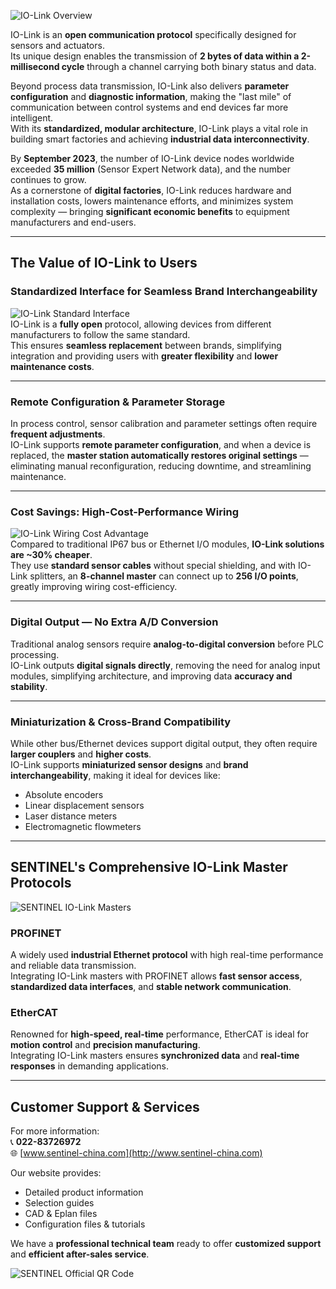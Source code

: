 ![IO-Link Overview](http://image.sentinel-china.com/202411062158254.jpg)

IO-Link is an **open communication protocol** specifically designed for sensors and actuators.  
Its unique design enables the transmission of **2 bytes of data within a 2-millisecond cycle** through a channel carrying both binary status and data.  

Beyond process data transmission, IO-Link also delivers **parameter configuration** and **diagnostic information**, making the "last mile" of communication between control systems and end devices far more intelligent.  
With its **standardized, modular architecture**, IO-Link plays a vital role in building smart factories and achieving **industrial data interconnectivity**.

By **September 2023**, the number of IO-Link device nodes worldwide exceeded **35 million** (Sensor Expert Network data), and the number continues to grow.  
As a cornerstone of **digital factories**, IO-Link reduces hardware and installation costs, lowers maintenance efforts, and minimizes system complexity — bringing **significant economic benefits** to equipment manufacturers and end-users.

---

## The Value of IO-Link to Users

### Standardized Interface for Seamless Brand Interchangeability
![IO-Link Standard Interface](http://image.sentinel-china.com/202411081210898.png)  
IO-Link is a **fully open** protocol, allowing devices from different manufacturers to follow the same standard.  
This ensures **seamless replacement** between brands, simplifying integration and providing users with **greater flexibility** and **lower maintenance costs**.

---

### Remote Configuration & Parameter Storage
In process control, sensor calibration and parameter settings often require **frequent adjustments**.  
IO-Link supports **remote parameter configuration**, and when a device is replaced, the **master station automatically restores original settings** — eliminating manual reconfiguration, reducing downtime, and streamlining maintenance.

---

### Cost Savings: High-Cost-Performance Wiring
![IO-Link Wiring Cost Advantage](http://image.sentinel-china.com/202411081117694.jpg)  
Compared to traditional IP67 bus or Ethernet I/O modules, **IO-Link solutions are ~30% cheaper**.  
They use **standard sensor cables** without special shielding, and with IO-Link splitters, an **8-channel master** can connect up to **256 I/O points**, greatly improving wiring cost-efficiency.

---

### Digital Output — No Extra A/D Conversion
Traditional analog sensors require **analog-to-digital conversion** before PLC processing.  
IO-Link outputs **digital signals directly**, removing the need for analog input modules, simplifying architecture, and improving data **accuracy and stability**.

---

### Miniaturization & Cross-Brand Compatibility
While other bus/Ethernet devices support digital output, they often require **larger couplers** and **higher costs**.  
IO-Link supports **miniaturized sensor designs** and **brand interchangeability**, making it ideal for devices like:
- Absolute encoders
- Linear displacement sensors
- Laser distance meters
- Electromagnetic flowmeters

---

## SENTINEL's Comprehensive IO-Link Master Protocols

![SENTINEL IO-Link Masters](http://image.sentinel-china.com/202411080841490.png)

### PROFINET
A widely used **industrial Ethernet protocol** with high real-time performance and reliable data transmission.  
Integrating IO-Link masters with PROFINET allows **fast sensor access**, **standardized data interfaces**, and **stable network communication**.

### EtherCAT
Renowned for **high-speed, real-time** performance, EtherCAT is ideal for **motion control** and **precision manufacturing**.  
Integrating IO-Link masters ensures **synchronized data** and **real-time responses** in demanding applications.

---

## Customer Support & Services

For more information:  
📞 **022-83726972**  
🌐 [www.sentinel-china.com](http://www.sentinel-china.com)

Our website provides:
- Detailed product information
- Selection guides
- CAD & Eplan files
- Configuration files & tutorials

We have a **professional technical team** ready to offer **customized support** and **efficient after-sales service**.

![SENTINEL Official QR Code](https://image.sentinel-china.com/2024-08-24-%E5%AE%98%E6%96%B9%E4%BA%8C%E7%BB%B4%E7%A0%81%E5%90%88%E9%9B%86.png)
